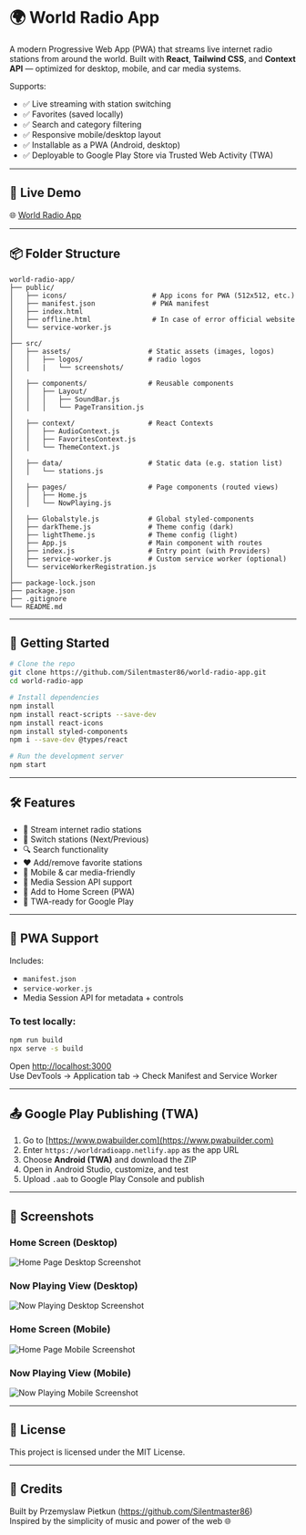 # 🌍 World Radio App

A modern Progressive Web App (PWA) that streams live internet radio stations from around the world. Built with **React**, **Tailwind CSS**, and **Context API** — optimized for desktop, mobile, and car media systems. 

Supports:
- ✅ Live streaming with station switching
- ✅ Favorites (saved locally)
- ✅ Search and category filtering
- ✅ Responsive mobile/desktop layout
- ✅ Installable as a PWA (Android, desktop)
- ✅ Deployable to Google Play Store via Trusted Web Activity (TWA)

---

## 🔗 Live Demo

🌐 [World Radio App](https://worldradioapp.netlify.app)

---

## 📦 Folder Structure

```
world-radio-app/
├── public/
│   ├── icons/                     # App icons for PWA (512x512, etc.)
│   ├── manifest.json              # PWA manifest
│   ├── index.html
│   ├── offline.html               # In case of error official website 
│   └── service-worker.js
│
├── src/
│   ├── assets/                   # Static assets (images, logos)
│   │   ├── logos/                # radio logos
│   │   |   └── screenshots/
│
│   ├── components/               # Reusable components
│   │   ├── Layout/
│   │   │   ├── SoundBar.js
│   │   │   └── PageTransition.js
│
│   ├── context/                  # React Contexts
│   │   ├── AudioContext.js
│   │   ├── FavoritesContext.js
│   │   └── ThemeContext.js
│
│   ├── data/                     # Static data (e.g. station list)
│   │   └── stations.js
│
│   ├── pages/                    # Page components (routed views)
│   │   ├── Home.js
│   │   └── NowPlaying.js
│
│   ├── Globalstyle.js            # Global styled-components
│   ├── darkTheme.js              # Theme config (dark)
│   ├── lightTheme.js             # Theme config (light)
│   ├── App.js                    # Main component with routes
│   ├── index.js                  # Entry point (with Providers)
│   ├── service-worker.js         # Custom service worker (optional)
│   └── serviceWorkerRegistration.js
│
├── package-lock.json
├── package.json
├── .gitignore
└── README.md

```

---

## 🚀 Getting Started

```bash
# Clone the repo
git clone https://github.com/Silentmaster86/world-radio-app.git
cd world-radio-app

# Install dependencies
npm install
npm install react-scripts --save-dev
npm install react-icons
npm install styled-components
npm i --save-dev @types/react

# Run the development server
npm start
```

---

## 🛠 Features

- 🎵 Stream internet radio stations
- 🔁 Switch stations (Next/Previous)
- 🔍 Search functionality
- ❤️ Add/remove favorite stations
- 📱 Mobile & car media-friendly
- 🧭 Media Session API support
- 📲 Add to Home Screen (PWA)
- 🧱 TWA-ready for Google Play

---

## 📱 PWA Support

Includes:
- `manifest.json`
- `service-worker.js`
- Media Session API for metadata + controls

### To test locally:
```bash
npm run build
npx serve -s build
```

Open [http://localhost:3000](http://localhost:3000)  
Use DevTools → Application tab → Check Manifest and Service Worker

---

## 📤 Google Play Publishing (TWA)

1. Go to [https://www.pwabuilder.com](https://www.pwabuilder.com)
2. Enter `https://worldradioapp.netlify.app` as the app URL
3. Choose **Android (TWA)** and download the ZIP
4. Open in Android Studio, customize, and test
5. Upload `.aab` to Google Play Console and publish

---

## 📸 Screenshots

### Home Screen (Desktop)
![Home Page Desktop Screenshot](./src/assets/logos/screenshots/desktop-home.png)

### Now Playing View (Desktop)
![Now Playing Desktop Screenshot](./src/assets/logos/screenshots/now-playing.png)

### Home Screen (Mobile)
![Home Page Mobile Screenshot](./src/assets/logos/screenshots/mobile-home.png)

### Now Playing View (Mobile)
![Now Playing Mobile Screenshot](./src/assets/logos/screenshots/mobile-now-playing.png)

---

## 📃 License

This project is licensed under the MIT License.

---

## 🙌 Credits

Built by Przemyslaw Pietkun (https://github.com/Silentmaster86)  
Inspired by the simplicity of music and power of the web 🌐
